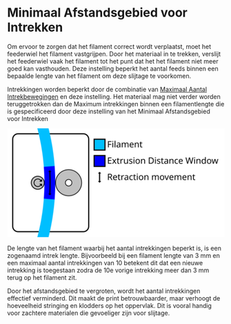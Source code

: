 Minimaal Afstandsgebied voor Intrekken
====
Om ervoor te zorgen dat het filament correct wordt verplaatst, moet het feederwiel het filament vastgrijpen. Door het materiaal in te trekken, verslijt het feederwiel vaak het filament tot het punt dat het het filament niet meer goed kan vasthouden. Deze instelling beperkt het aantal feeds binnen een bepaalde lengte van het filament om deze slijtage te voorkomen.

Intrekkingen worden beperkt door de combinatie van [Maximaal Aantal Intrekbewegingen](retraction_count_max.md) en deze instelling. Het materiaal mag niet verder worden teruggetrokken dan de Maximum intrekkingen binnen een filamentlengte die is gespecificeerd door deze instelling van het Minimaal Afstandsgebied voor Intrekken

![Een specifieke filamentlengte waarbij het aantal intrekkingen beperkt is](../../../articles/images/retraction_count_max.svg)

De lengte van het filament waarbij het aantal intrekkingen beperkt is, is een zogenaamd intrek lengte. Bijvoorbeeld bij een filament lengte van 3 mm en een maximaal aantal intrekkingen van 10 betekent dit dat een nieuwe intrekking is toegestaan zodra de 10e vorige intrekking meer dan 3 mm terug op het filament zit.

Door het afstandsgebied te vergroten, wordt het aantal intrekkingen effectief verminderd. Dit maakt de print betrouwbaarder, maar verhoogt de hoeveelheid stringing en klodders op het oppervlak. Dit is vooral handig voor zachtere materialen die gevoeliger zijn voor slijtage.